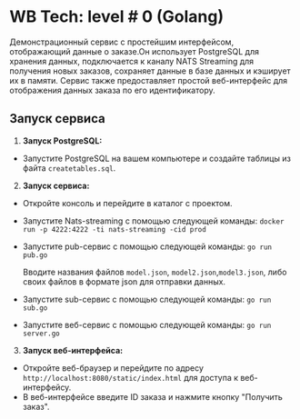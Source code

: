 # WB Tech: level # 0 (Golang)	
Демонстрационный сервис с простейшим интерфейсом, отображающий данные о заказе.Он использует PostgreSQL для хранения данных, подключается к каналу NATS Streaming для получения новых заказов, сохраняет данные в базе данных и кэширует их в памяти. Сервис также предоставляет простой веб-интерфейс для отображения данных заказа по его идентификатору.
## Запуск сервиса

1. **Запуск PostgreSQL:**
- Запустите PostgreSQL на вашем компьютере и создайте таблицы из файта `createtables.sql`.
2. **Запуск сервиса:**
- Откройте консоль и перейдите в каталог с проектом.
- Запустите Nats-streaming с помощью следующей команды:
    `docker run -p 4222:4222 -ti nats-streaming -cid prod`

- Запустите pub-сервис с помощью следующей команды:
    `go run pub.go`

   Вводите названия файлов `model.json`, `model2.json`,`model3.json`,  либо своих файлов в формате json для отправки данных.
- Запустите sub-сервис с помощью следующей команды:
    `go run sub.go`
- Запустите веб-сервис с помощью следующей команды:
    `go run server.go`


3. **Запуск веб-интерфейса:**
- Откройте веб-браузер и перейдите по адресу `http://localhost:8080/static/index.html` для доступа к веб-интерфейсу.
- В веб-интерфейсе введите ID заказа и нажмите кнопку "Получить заказ".
